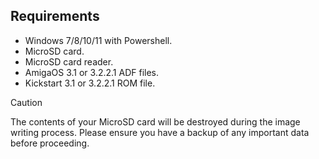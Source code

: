## Requirements

- Windows 7/8/10/11 with Powershell.
- MicroSD card.
- MicroSD card reader.
- AmigaOS 3.1 or 3.2.2.1 ADF files.
- Kickstart 3.1 or 3.2.2.1 ROM file.
 
>[!CAUTION]
>The contents of your MicroSD card will be destroyed during the image writing process. Please ensure you have a backup of any important data before proceeding.
